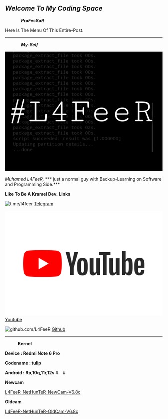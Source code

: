 ## ***Welcome To My Coding Space***


***⠀⠀⠀⠀⠀PrøFesSøR***


Here Is The Menu Of This Entire-Post.

* * *


***⠀⠀⠀⠀⠀My-Self***

![L4FeeR](assets/l4feer.png)

  *Muhamed L4FeeR,*
*** just a normal guy with Backup-Learning on Software and Programming Side.***

**Like To Be A Kramel Dev.**
    **Links**

![t.me/l4feer](assests/telegram.png)
   [Telegram](https://t.me/kali_nethunter_android)

![youtube.com](assets/youtube.png)
   [Youtube](https://youtube.com/channel/UCOB6x1Bn0dpBk0ZOHcARKYQ)

![github.com/L4FeeR](assests/github.png)
   [Github](https://github.com/L4FeeR)

 * * * 




**⠀⠀⠀⠀Kernel**

**Device   : Redmi Note 6 Pro**

**Codename : tulip**

**Android  : 9p,10q,11r,12s**
#⠀
#⠀

**Newcam**

[L4FeeR-NetHunTeR-NewCam-V6.8c](assests/kernel/L4FeeR-NetHunTeR-NewCam-V6.8c.zip)

**Oldcam**

[L4FeeR-NetHunTeR-OldCam-V6.8c](assests/kernel/L4FeeR-NetHunTeR-OldCam-V6.8c)

